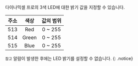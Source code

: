 다이나믹셀 프로의 3색 LED에 대한 밝기 값을 지정할 수 있습니다.

| 주소 | 색상 | 값의 범위 |
| :-----: | :---: | :---: |
|513|Red|0 ~ 255|
|514|Green|0 ~ 255|
|515|Blue|0 ~ 255|

`참고` 알람이 발생한 후에는 LED 밝기를 설정할 수 없습니다.
{: .notice}
